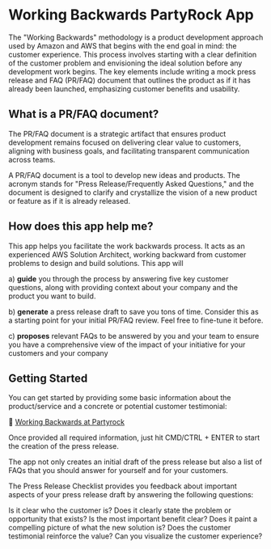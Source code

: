 # Working Backwards PartyRock App

The "Working Backwards" methodology is a product development approach used by Amazon and AWS that begins with the end goal in mind: the customer experience. This process involves starting with a clear definition of the customer problem and envisioning the ideal solution before any development work begins. The key elements include writing a mock press release and FAQ (PR/FAQ) document that outlines the product as if it has already been launched, emphasizing customer benefits and usability.

## What is a PR/FAQ document?

The PR/FAQ document is a strategic artifact that ensures product development remains focused on delivering clear value to customers, aligning with business goals, and facilitating transparent communication across teams.

A PR/FAQ document is a tool to develop new ideas and products. The acronym stands for "Press Release/Frequently Asked Questions," and the document is designed to clarify and crystallize the vision of a new product or feature as if it is already released.

## How does this app help me?

This app helps you facilitate the work backwards process. It acts as an experienced AWS Solution Architect, working backward from customer problems to design and build solutions. This app will

a) **guide** you through the process by answering five key customer questions, along with providing context about your company and the product you want to build.

b) **generate** a press release draft to save you tons of time. Consider this as a starting point for your initial PR/FAQ review. Feel free to fine-tune it before.

c) **proposes** relevant FAQs to be answered by you and your team to ensure you have a comprehensive view of the impact of your initiative for your customers and your company

## Getting Started

You can get started by providing some basic information about the product/service and a concrete or potential customer testimonial:

🔗 [Working Backwards at Partyrock](https://partyrock.aws/u/cremich/_3WN1xmhp/Working-Backwards)

Once provided all required information, just hit CMD/CTRL + ENTER to start the creation of the press release.

The app not only creates an initial draft of the press release but also a list of FAQs that you should answer for yourself and for your customers.

The Press Release Checklist provides you feedback about important aspects of your press release draft by answering the following questions:

Is it clear who the customer is?
Does it clearly state the problem or opportunity that exists?
Is the most important benefit clear?
Does it paint a compelling picture of what the new solution is?
Does the customer testimonial reinforce the value?
Can you visualize the customer experience?
